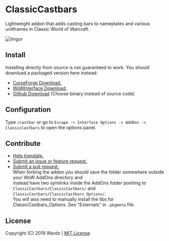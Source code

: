 # ClassicCastbars

Lightweight addon that adds casting bars to nameplates and various unitframes in Classic World of Warcraft.

![Imgur](https://i.imgur.com/thxJqi6.jpg)

## Install

Installing directly from source is not guaranteed to work. You should download a packaged version here instead:

- [CurseForge Download.](https://www.curseforge.com/wow/addons/classiccastbars)
- [WoWInterface Download.](https://wowinterface.com/downloads/info24925-ClassicCastbars.html)
- [Github Download](https://github.com/wardz/classiccastbars/releases) (Choose binary instead of source code)

## Configuration

Type `/castbar` or go to `Escape -> Interface Options -> AddOns -> ClassicCastbars` to open the options panel.  

## Contribute

- [Help translate.](https://www.curseforge.com/wow/addons/classiccastbars/localization)
- [Submit an issue or feature request.](https://github.com/wardz/ClassicCastbars/issues)
- [Submit a pull request.](https://github.com/wardz/ClassicCastbars/pulls)  
  When forking the addon you should save the folder somewhere outside your WoW AddOns directory and  
  instead have two symlinks inside the AddOns folder pointing to
  `ClassicCastbars/ClassicCastbars/` and `ClassicCastbars/ClassicCastbars_Options/`.  
  You will also need to manually install the libs for ClassicCastbars_Options. See "Externals" in `.pkgmeta` file.

## License

Copyright (C) 2019 Wardz | [MIT License](https://opensource.org/licenses/MIT)
